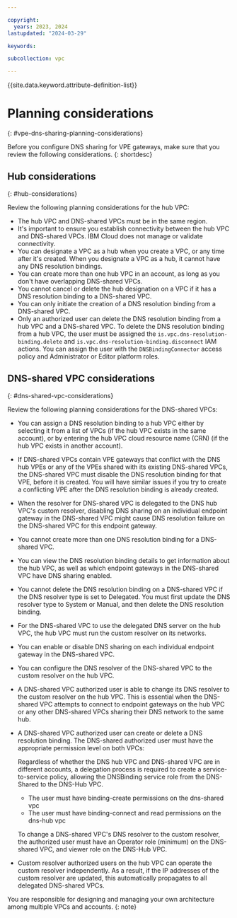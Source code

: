 ```yaml
---

copyright:
  years: 2023, 2024
lastupdated: "2024-03-29"

keywords:

subcollection: vpc

---
```


{{site.data.keyword.attribute-definition-list}}

# Planning considerations
{: #vpe-dns-sharing-planning-considerations}

Before you configure DNS sharing for VPE gateways, make sure that you review the following considerations.
{: shortdesc}

## Hub considerations
{: #hub-considerations}

Review the following planning considerations for the hub VPC:

* The hub VPC and DNS-shared VPCs must be in the same region.
* It's important to ensure you establish connectivity between the hub VPC and DNS-shared VPCs. IBM Cloud does not manage or validate connectivity.
* You can designate a VPC as a hub when you create a VPC, or any time after it's created. When you designate a VPC as a hub, it cannot have any DNS resolution bindings.
* You can create more than one hub VPC in an account, as long as you don't have overlapping DNS-shared VPCs.
* You cannot cancel or delete the hub designation on a VPC if it has a DNS resolution binding to a DNS-shared VPC.
* You can only initiate the creation of a DNS resolution binding from a DNS-shared VPC.
* Only an authorized user can delete the DNS resolution binding from a hub VPC and a DNS-shared VPC. To delete the DNS resolution binding from a hub VPC, the user must be assigned the `is.vpc.dns-resolution-binding.delete` and `is.vpc.dns-resolution-binding.disconnect` IAM actions. You can assign the user with the `DNSBindingConnector` access policy and Administrator or Editor platform roles.

## DNS-shared VPC considerations
{: #dns-shared-vpc-considerations}

Review the following planning considerations for the DNS-shared VPCs:

* You can assign a DNS resolution binding to a hub VPC either by selecting it from a list of VPCs (if the hub VPC exists in the same account), or by entering the hub VPC cloud resource name (CRN) (if the hub VPC exists in another account).
* If DNS-shared VPCs contain VPE gateways that conflict with the DNS hub VPEs or any of the VPEs shared with its existing DNS-shared VPCs, the DNS-shared VPC must disable the DNS resolution binding for that VPE, before it is created. You will have similar issues if you try to create a conflicting VPE after the DNS resolution binding is already created.
* When the resolver for DNS-shared VPC is delegated to the DNS hub VPC's custom resolver, disabling DNS sharing on an individual endpoint gateway in the DNS-shared VPC might cause DNS resolution failure on the DNS-shared VPC for this endpoint gateway.
* You cannot create more than one DNS resolution binding for a DNS-shared VPC.
* You can view the DNS resolution binding details to get information about the hub VPC, as well as which endpoint gateways in the DNS-shared VPC have DNS sharing enabled.
* You cannot delete the DNS resolution binding on a DNS-shared VPC if the DNS resolver type is set to Delegated. You must first update the DNS resolver type to System or Manual, and then delete the DNS resolution binding.
* For the DNS-shared VPC to use the delegated DNS server on the hub VPC, the hub VPC must run the custom resolver on its networks.
* You can enable or disable DNS sharing on each individual endpoint gateway in the DNS-shared VPC.
* You can configure the DNS resolver of the DNS-shared VPC to the custom resolver on the hub VPC.
* A DNS-shared VPC authorized user is able to change its DNS resolver to the custom resolver on the hub VPC. This is essential when the DNS-shared VPC attempts to connect to endpoint gateways on the hub VPC or any other DNS-shared VPCs sharing their DNS network to the same hub.
* A DNS-shared VPC authorized user can create or delete a DNS resolution binding. The DNS-shared authorized user must have the appropriate permission level on both VPCs:

   Regardless of whether the DNS hub VPC and DNS-shared VPC are in different accounts, a delegation process is required to create a service-to-service policy, allowing the DNSBinding service role from the DNS-Shared to the DNS-Hub VPC.
   * The user must have binding-create permissions on the dns-shared vpc
   * The user must have binding-connect and read permissions on the dns-hub vpc

   To change a DNS-shared VPC's DNS resolver to the custom resolver,  the authorized user must have an Operator role (minimum) on the DNS-shared VPC, and viewer role on the DNS-Hub VPC.
* Custom resolver authorized users on the hub VPC can operate the custom resolver independently. As a result, if the IP addresses of the custom resolver are updated, this automatically propagates to all delegated DNS-shared VPCs.

You are responsible for designing and managing your own architecture among multiple VPCs and accounts.
{: note}
